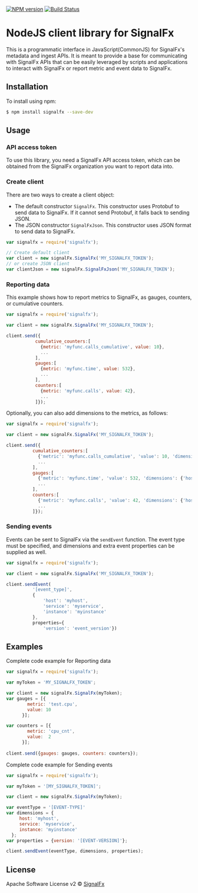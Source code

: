 [![NPM version][npm-image]][npm-url] [![Build Status](https://travis-ci.org/sheremetat/signalfx-nodejs.svg?branch=master)](https://travis-ci.org/sheremetat/signalfx-nodejs)
# NodeJS client library for SignalFx

This is a programmatic interface in JavaScript(CommonJS) for SignalFx's metadata and
ingest APIs. It is meant to provide a base for communicating with
SignalFx APIs that can be easily leveraged by scripts and applications
to interact with SignalFx or report metric and event data to SignalFx.


## Installation

To install using npm:
```sh
$ npm install signalfx --save-dev
```


## Usage

### API access token

To use this library, you need a SignalFx API access token, which can be
obtained from the SignalFx organization you want to report data into.

### Create client

There are two ways to create a client object: 

+ The default constructor `SignalFx`. This constructor uses Protobuf to send data to SignalFx. If it cannot send Protobuf, it falls back to sending JSON. 
+ The JSON constructor `SignalFxJson`. This constructor uses JSON format to send data to SignalFx.

```js
var signalfx = require('signalfx');

// Create default client
var client = new signalFx.SignalFx('MY_SIGNALFX_TOKEN');
// or create JSON client
var clientJson = new signalFx.SignalFxJson('MY_SIGNALFX_TOKEN');
```

### Reporting data

This example shows how to report metrics to SignalFx, as gauges, counters, or cumulative counters. 

```js
var signalfx = require('signalfx');

var client = new signalFx.SignalFx('MY_SIGNALFX_TOKEN');

client.send({
           cumulative_counters:[
             {metric: 'myfunc.calls_cumulative', value: 10},
             ...
           ],
           gauges:[
             {metric: 'myfunc.time', value: 532},
             ...
           ],
           counters:[
             {metric: 'myfunc.calls', value: 42},
             ...
           ]});
```

Optionally, you can also add dimensions to the metrics, as follows:

```js
var signalfx = require('signalfx');

var client = new signalFx.SignalFx('MY_SIGNALFX_TOKEN');

client.send({
          cumulative_counters:[
            {'metric': 'myfunc.calls_cumulative', 'value': 10, 'dimensions': {'host': 'server1', 'host_ip': '1.2.3.4'}},
            ...
          ],
          gauges:[
            {'metric': 'myfunc.time', 'value': 532, 'dimensions': {'host': 'server1', 'host_ip': '1.2.3.4'}},
            ...
          ],
          counters:[
            {'metric': 'myfunc.calls', 'value': 42, 'dimensions': {'host': 'server1', 'host_ip': '1.2.3.4'}},
            ...
          ]});
```

### Sending events

Events can be sent to SignalFx via the `sendEvent` function. The
event type must be specified, and dimensions and extra event properties
can be supplied as well.

```js
var signalfx = require('signalfx');

var client = new signalFx.SignalFx('MY_SIGNALFX_TOKEN');

client.sendEvent(
          '[event_type]',
          {
              'host': 'myhost',
              'service': 'myservice',
              'instance': 'myinstance'
          },
          properties={
              'version': 'event_version'})
```

## Examples

Complete code example for Reporting data
```js
var signalfx = require('signalfx');

var myToken = 'MY_SIGNALFX_TOKEN';

var client = new signalFx.SignalFx(myToken);
var gauges = [{
        metric: 'test.cpu',
        value: 10
      }];

var counters = [{
        metric: 'cpu_cnt',
        value:  2
      }];
      
client.send({gauges: gauges, counters: counters});
```

Complete code example for Sending events
```js
var signalfx = require('signalfx');

var myToken = '[MY_SIGNALFX_TOKEN]';

var client = new signalFx.SignalFx(myToken);

var eventType = '[EVENT-TYPE]'
var dimensions = {
     host: 'myhost',
     service: 'myservice',
     instance: 'myinstance'
  };
var properties = {version: '[EVENT-VERSION]'};

client.sendEvent(eventType, dimensions, properties);
```


## License

Apache Software License v2 © [SignalFx](https://signalfx.com)

[npm-image]: https://badge.fury.io/js/signalfx.svg
[npm-url]: https://npmjs.org/package/signalfx
